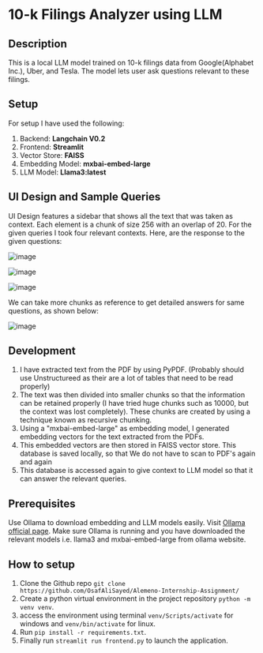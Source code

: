 # 10-k Filings Analyzer using LLM 

## Description
This is a local LLM model trained on 10-k filings data from Google(Alphabet Inc.), Uber, and Tesla. The model lets user ask questions relevant to these filings. 

## Setup 
For setup I have used the following:

1. Backend: **Langchain V0.2**
2. Frontend: **Streamlit**
3. Vector Store: **FAISS**
4. Embedding Model: **mxbai-embed-large**
5. LLM Model: **Llama3:latest**

## UI Design and Sample Queries
UI Design features a sidebar that shows all the text that was taken as context. Each element is a chunk of size 256 with an overlap of 20. For the given queries I took four relevant contexts.
Here, are the response to the given questions:

![image](https://github.com/OsafAliSayed/Alemeno-Internship-Assignment/assets/99737087/a9bd705b-d804-4137-a6ff-88e7f7100d48)

![image](https://github.com/OsafAliSayed/Alemeno-Internship-Assignment/assets/99737087/0a3ed295-6317-42cc-9498-edd6a565f267)

![image](https://github.com/OsafAliSayed/Alemeno-Internship-Assignment/assets/99737087/a2d17b40-3402-4dc4-8719-4cc6953a9edb)

We can take more chunks as reference to get detailed answers for same questions, as shown below:

![image](https://github.com/OsafAliSayed/Alemeno-Internship-Assignment/assets/99737087/606dc421-17c8-4ae3-9398-103cb621521a)


## Development

1. I have extracted text from the PDF by using PyPDF. (Probably should use Unstructureed as their are a lot of tables that need to be read properly)
2. The text was then divided into smaller chunks so that the information can be retained properly (I have tried huge chunks such as 10000, but the context was lost completely). These chunks are created by using a technique known as recursive chunking.
3. Using a "mxbai-embed-large" as embedding model, I generated embedding vectors for the text extracted from the PDFs.
4. This embedded vectors are then stored in FAISS vector store. This database is saved locally, so that We do not have to scan to PDF's again and again
5. This database is accessed again to give context to LLM model so that it can answer the relevant queries.


## Prerequisites

Use Ollama to download embedding and LLM models easily. Visit [Ollama official page](https://ollama.com/download). Make sure Ollama is running and you have downloaded the relevant models i.e. llama3 and mxbai-embed-large from ollama website.

## How to setup

1. Clone the Github repo ```git clone https://github.com/OsafAliSayed/Alemeno-Internship-Assignment/```
2. Create a python virtual environment in the project repository ```python -m venv venv```.
3. access the environment using terminal ```venv/Scripts/activate``` for windows and ```venv/bin/activate``` for linux.
4. Run ```pip install -r requirements.txt```.
5. Finally run ```streamlit run frontend.py``` to launch the application.
